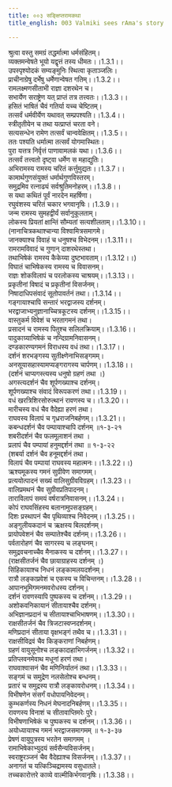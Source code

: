 ```yaml
---
title: ००३ सङ्क्षिप्तरामकथा
title_english: 003 Valmiki sees rAma's story

---
```



श्रुत्वा वस्तु समग्रं तद्धर्मात्मा धर्मसंहितम्।  
व्यक्तमन्वेषते भूयो यद्वृत्तं तस्य धीमतः।।1.3.1।।  
उपस्पृश्योदकं सम्यङ्मुनिः स्थित्वा कृताञ्जलिः।  
प्राचीनाग्रेषु दर्भेषु धर्मेणान्वेषत गतिम्।।1.3.2।।  
रामलक्ष्मणसीताभी राज्ञा दशरथेन च।  
सभार्येण सराष्ट्रेण यत् प्राप्तं तत्र तत्त्वतः।।1.3.3।।  
हसितं भाषितं चैवं गतिर्या यच्च चेष्टितम्।  
तत्सर्वं धर्मवीर्येण यथावत् सम्प्रपश्यति।।1.3.4।।  
स्त्रीतृतीयेन च तथा यत्प्राप्तं चरता वने।  
सत्यसन्धेन रामेण तत्सर्वं चान्ववेक्षितम्।।1.3.5।।  
ततः पश्यति धर्मात्मा तत्सर्वं योगमास्थितः।  
पुरा यत्तत्र निर्वृत्तं पाणावामलकं यथा।।1.3.6।।  
तत्सर्वं तत्त्वतो दृष्ट्वा धर्मेण स महाद्युतिः।  
अभिरामस्य रामस्य चरितं कर्त्तुमुद्यतः।।1.3.7।।  
कामार्थगुणसंयुक्तं धर्मार्थगुणविस्तरम्।  
समुद्रमिव रत्नाढ्यं सर्वश्रुतिमनोहरम्।।1.3.8।।  
स यथा कथितं पूर्वं नारदेन महर्षिणा।  
रघुवंशस्य चरितं चकार भगवानृषिः।।1.3.9।।  
जन्म रामस्य सुमहद्वीर्यं सर्वानुकूलताम्।  
लोकस्य प्रियतां क्षान्तिं सौम्यतां सत्यशीलताम्।।1.3.10।।  
(नानाचित्रकथाश्चान्या विश्वामित्रसमागमे।  
जानक्याश्च विवाहं च धनुषश्च विभेदनम्।।1.3.11।।  
रामरामविवादं च गुणान् दाशरथेस्तथा।  
तथाभिषेकं रामस्य कैकेय्या दुष्टभावताम्।।1.3.12।।)  
विघातं चाभिषेकस्य रामस्य च विवासनम्।  
राज्ञः शोकविलापं च परलोकस्य चाश्रयम्।।1.3.13।।  
प्रकृतीनां विषादं च प्रकृतीनां विसर्जनम्।  
निषादाधिपसंवादं सूतोपावर्तनं तथा।।1.3.14।।  
गङ्गायाश्चापि सन्तारं भरद्वाजस्य दर्शनम्।  
भरद्वाजाभ्यनुज्ञानाच्चित्रकूटस्य दर्शनम्।।1.3.15।।  
वास्तुकर्म विवेशं च भरतागमनं तथा।  
प्रसादनं च रामस्य पितुश्च सलिलक्रियाम्।।1.3.16।।  
पादुकाग्र्याभिषेकं च नन्दिग्रामनिवासनम्।  
दण्डकारण्यगमनं विराधस्य वधं तथा।।1.3.17।।  
दर्शनं शरभङ्गस्य सुतीक्ष्णेनाभिसङ्गमम्।  
अनसूयासहास्यामप्यङ्गरागस्य चार्पणम्।।1.3.18।।  
(दर्शनं चाप्यगस्त्यस्य धनुषो ग्रहणं तथा ।)  
अगस्त्यदर्शनं चैव शूर्पणख्याश्च दर्शनम्।  
शूर्पणख्याश्च संवादं विरूपकरणं तथा।।1.3.19।।  
वधं खरत्रिशिरसोरुत्थानं रावणस्य च।।1.3.20।।  
मारीचस्य वधं चैव वैदेह्या हरणं तथा।  
राघवस्य विलापं च गृध्रराजनिबर्हणम्।।1.3.21।।  
कबन्धदर्शनं चैव पम्पायाश्चापि दर्शनम् ॥१-३-२१  
शबरीदर्शनं चैव फलमूलाशनं तथा ।  
प्रलापं चैव पम्पायां हनुमद्दर्शनं तथा ॥ १-३-२२  
(शबर्या दर्शनं चैव हनूमद्दर्शनं तथा।  
विलापं चैव पम्पायां राघवस्य महात्मनः।।1.3.22।।)  
ऋश्यमूकस्य गमनं सुग्रीवेण समागमम्।  
प्रत्ययोत्पादनं सख्यं वालिसुग्रीवविग्रहम्।।1.3.23।।  
वालिप्रमथनं चैव सुग्रीवप्रतिपादनम्।  
ताराविलापं समयं वर्षरात्रनिवासनम्।।1.3.24।।  
कोपं राघवसिंहस्य बलानामुपसङ्ग्रहम्।  
दिशः प्रस्थापनं चैव पृथिव्याश्च निवेदनम्।।1.3.25।।  
अङ्गुलीयकदानं च ऋक्षस्य बिलदर्शनम्।  
प्रायोपवेशनं चैव सम्पातेश्चैव दर्शनम्।।1.3.26।।  
पर्वतारोहणं चैव सागरस्य च लङ्घनम्।  
समुद्रवचनाच्चैव मैनाकस्य च दर्शनम्।।1.3.27।।  
(राक्षसीतर्जनं चैव छायाग्राहस्य दर्शनम् ।)  
सिंहिकायाश्च निधनं लङ्कामलयदर्शनम्।  
रात्रौ लङ्काप्रवेशं च एकस्य च विचिन्तनम्।।1.3.28।।  
आपानभूमिगमनमवरोधस्य दर्शनम्।  
दर्शनं रावणस्यापि पुष्पकस्य च दर्शनम्।।1.3.29।।  
अशोकवनिकायानं सीतायाश्चैव दर्शनम्।  
अभिज्ञानप्रदानं च सीतायाश्चाभिभाषणम्।।1.3.30।।  
राक्षसीतर्जनं चैव त्रिजटास्वप्नदर्शनम्।  
मणिप्रदानं सीताया वृक्षभङ्गं तथैव च।।1.3.31।।  
राक्षसीविद्रवं चैव किङ्कराणां निबर्हणम्।  
ग्रहणं वायुसूनोश्च लङ्कादाहाभिगर्जनम्।।1.3.32।।  
प्रतिप्लवनमेवाथ मधूनां हरणं तथा।  
राघवाश्वासनं चैव मणिनिर्यातनं तथा।।1.3.33।।  
सङ्गमं च समुद्रेण नलसेतोश्च बन्धनम्।  
प्रतारं च समुद्रस्य रात्रौ लङ्कावरोधनम्।।1.3.34।।  
विभीषणेन संसर्गं वधोपायनिवेदनम्।  
कुम्भकर्णस्य निधनं मेघनादनिबर्हणम्।।1.3.35।।  
रावणस्य विनाशं च सीतावाप्तिमरेः पुरे।  
विभीषणाभिषेकं च पुष्पकस्य च दर्शनम्।।1.3.36।।  
अयोध्यायाश्च गमनं भरद्वाजसमागमम् ॥ १-३-३७  
प्रेषणं वायुपुत्रस्य भरतेन समागमम् ।  
रामाभिषेकाभ्युदयं सर्वसैन्यविसर्जनम्।  
स्वराष्ट्ररञ्जनं चैव वैदेह्याश्च विसर्जनम्।।1.3.37।।  
अनागतं च यत्किञ्चिद्रामस्य वसुधातले।  
तच्चकारोत्तरे काव्ये वाल्मीकिर्भगवानृषिः।।1.3.38।।  